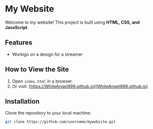 # My Website

Welcome to my website! This project is built using **HTML, CSS, and JavaScript**.

## Features
- Workign on a design for a streamer

## How to View the Site
1. Open `index.html` in a browser.
2. Or visit: [https://WhiteAngel999.github.io](WhiteAngel999.github.io)

## Installation
Clone the repository to your local machine:
```bash
git clone https://github.com/username/mywebsite.git
